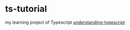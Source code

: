 # ts-tutorial
my learning project of Typescript
[understanding-typescript](https://www.udemy.com/course/understanding-typescript/)
